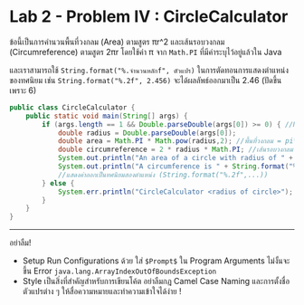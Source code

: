 # Lab 2 - Problem IV : CircleCalculator

ข้อนี้เป็นการคำนวนพื้นที่วงกลม (Area) ตามสูตร πr^2 และเส้นรอบวงกลม (Circumreference) ตามสูตร 2πr โดยใช้ค่า π จาก `Math.PI` ที่มีค่าระบุไว้อยู่แล้วใน Java

และเราสามารถใช้ `String.format("%.จำนวนหลักf", ตัวแปร)` ในการตัดทอนการแสดงตำแหน่งของทศนิยม เช่น `String.format("%.2f", 2.456)` จะได้ผลลัพธ์ออกมาเป็น 2.46 (ปัดขึ้นเพราะ 6)


```java
public class CircleCalculator {
    public static void main(String[] args) {
        if (args.length == 1 && Double.parseDouble(args[0]) >= 0) { //Need <radius> and <radius> should be non-negative
            double radius = Double.parseDouble(args[0]);
            double area = Math.PI * Math.pow(radius,2); //พื้นที่วงกลม = pi*radius^2
            double circumreference = 2 * radius * Math.PI; //เส้นรอบวงกลม = 2*pi*radius
            System.out.println("An area of a circle with radius of " + args[0] + " is " + String.format("%.2f", area));
            System.out.println("A circumference is " + String.format("%.2f", circumreference));
            //แสดงค่าออกเป็นทศนิยมสองตำแหน่ง (String.format("%.2f",...))
        } else {
            System.err.println("CircleCalculator <radius of circle>");
        }
    }
}
```
---
อย่าลืม!
- Setup Run Configurations ด้วย ใส่ `$Prompt$` ใน Program Arguments ไม่งั้นจะขึ้น Error `java.lang.ArrayIndexOutOfBoundsException`
- Style เป็นสิ่งที่สำคัญสำหรับการเขียนโค้ต อย่าลืมกฎ Camel Case Naming และการตั้งชื่อตัวแปรต่าง ๆ ให้สื่อความหมายและทำความเข้าใจได้ง่าย !
